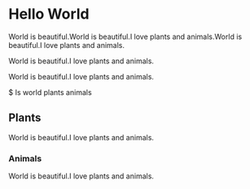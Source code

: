 # Hello World

World is beautiful.World is beautiful.I love plants and animals.World is beautiful.I love plants and animals.

World is beautiful.I love plants and animals.

World is beautiful.I love plants and animals.

$ Is world
plants animals

## Plants

World is beautiful.I love plants and animals.

### Animals

World is beautiful.I love plants and animals.
